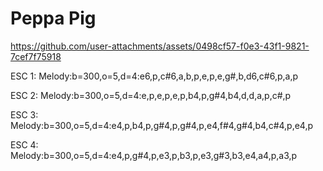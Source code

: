# Peppa Pig
https://github.com/user-attachments/assets/0498cf57-f0e3-43f1-9821-7cef7f75918

ESC 1:
Melody:b=300,o=5,d=4:e6,p,c#6,a,b,p,e,p,e,g#,b,d6,c#6,p,a,p

ESC 2:
Melody:b=300,o=5,d=4:e,p,e,p,e,p,b4,p,g#4,b4,d,d,a,p,c#,p

ESC 3:
Melody:b=300,o=5,d=4:e4,p,b4,p,g#4,p,g#4,p,e4,f#4,g#4,b4,c#4,p,e4,p

ESC 4:
Melody:b=300,o=5,d=4:e4,p,g#4,p,e3,p,b3,p,e3,g#3,b3,e4,a4,p,a3,p
